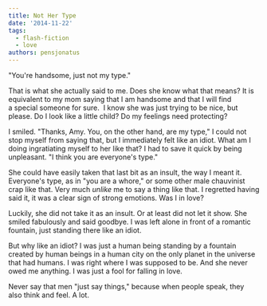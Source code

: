 ```yaml
---
title: Not Her Type
date: '2014-11-22'
tags:
  - flash-fiction
  - love
authors: pensjonatus
---
```


"You're handsome, just not my type."

That is what she actually said to me. Does she know what that means? It is
equivalent to my mom saying that I am handsome and that I will find a special
someone for sure.  I know she was just trying to be nice, but please. Do I look
like a little child? Do my feelings need protecting?

<!-- truncate -->

I smiled. "Thanks, Amy. You, on the other hand, are my type," I could not stop
myself from saying that, but I immediately felt like an idiot. What am I doing
ingratiating myself to her like that? I had to save it quick by being
unpleasant. "I think you are everyone's type."

She could have easily taken that last bit as an insult, the way I meant it.
Everyone's type, as in "you are a whore," or some other male chauvinist crap
like that. Very much _unlike_ me to say a thing like that. I regretted having
said it, it was a clear sign of strong emotions. Was I in love?

Luckily, she did not take it as an insult. Or at least did not let it show. She
smiled fabulously and said goodbye. I was left alone in front of a romantic
fountain, just standing there like an idiot.

But why like an idiot? I was just a human being standing by a fountain created
by human beings in a human city on the only planet in the universe that had
humans. I was right where I was supposed to be. And she never owed me anything.
I was just a fool for falling in love.

Never say that men "just say things," because when people speak, they also think
and feel. A lot.
